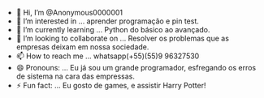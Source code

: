 - 👋 Hi, I’m @Anonymous0000001
- 👀 I’m interested in ... aprender programação e pin test.
- 🌱 I’m currently learning ... Python do básico ao avançado.
- 💞️ I’m looking to collaborate on ... Resolver os problemas que as empresas deixam em nossa sociedade.
- 📫 How to reach me ... whatsapp(+55)(55)9 96327530
- 😄 Pronouns: ... Eu já sou um grande programador, esfregando os erros de sistema na cara das empressas.
- ⚡ Fun fact: ... Eu gosto de games, e assistir Harry Potter!

<!---
Anonymous0000001/Anonymous0000001 is a ✨ special ✨ repository because its `README.md` (this file) appears on your GitHub profile.
You can click the Preview link to take a look at your changes.
--->

